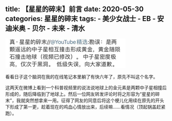 title:	【星星的碎末】前言
date:	2020-05-30
categories: 星星的碎末
tags:
	- 美少女战士
	- EB
	- 安迪米奥
	- 贝尔
	- 未来
	- 清水
---

![题图](/images/xxdsm.jpg)<!--more-->


看看日子这个脑洞在我的在线笔记本里躺了有快六年了，原先不叫这个名字。

这两天在微博上看到一个科普视频里的说法说地球上的金元素是两颗中子星相撞后形成的，随后降临到了地球上。然后一位网友转发评论时将之形容为“星星的碎末”，我就突然想拿来一用。征得了网友的同意后将这个梗儿化用续在原先的开头下形成了第一更，趁着现在的鸡血心情放出来，后续嘛……看情况（顶起锅盖赶紧跑）。